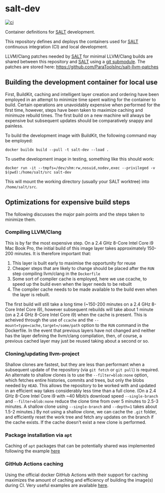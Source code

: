 # salt-dev

[![ci](https://github.com/ParaToolsInc/salt-dev/actions/workflows/CI.yml/badge.svg)](https://github.com/ParaToolsInc/salt-dev/actions/workflows/CI.yml)

Container definitions for [SALT] development.

This repository defines and deploys the containers used for [SALT] continuous integration (CI) and local development.

LLVM/Clang patches needed by [SALT] for minimal LLVM/Clang builds are shared between this repository
and [SALT] using a [git submodule].
The patches are stored here: https://github.com/ParaToolsInc/salt-llvm-patches

## Building the development container for local use

First, BuildKit, caching and intelligent layer creation and ordering have been employed
in an attempt to minimize time spent waiting for the container to build.
Certain operations are unavoidably expensive when performed for the first time,
however, steps have been taken to maximize caching and minimuze rebuild times.
The first build on a new machine will always be expensive but subsequent updates
should be comparatively snappy and painless.

To build the development image with BuildKit, the following command may be employed:

``` shell
docker buildx build --pull -t salt-dev --load .
```

To usethe development image in testing, something like this should work:

``` shell
docker run -it --tmpfs=/dev/shm:rw,nosuid,nodev,exec --privileged -v $(pwd):/home/salt/src salt-dev
```

This will mount the working directory (usually your SALT worktree) into `/home/salt/src`.

## Optimizations for expensive build steps

The following discusses the major pain points and the steps taken to minimize them.

### Compiling LLVM/Clang

This is by far the most expensive step.
On a 2.4 GHz 8-Core Intel Core i9 Mac Book Pro,
the initial build of this image layer takes approximately 150-200 minutes.
It is therefore important that:

1. This layer is built early to maximise the opportunity for reuse
2. Cheaper steps that are likely to change should be placed after the `RUN` step compiling llvm/clang in the `Dockerfile`
3. Some sort of compiler cache is employed, here we use ccache, to speed up the build even when the layer needs to be rebuilt
4. The compiler cache needs to be made available to the build even when the layer is rebuilt.

The first build will still take a long time (~150-200 minutes on a 2.4 GHz 8-Core Intel Core i9),
however subsequent rebuilds will take about 1 minute (on a 2.4 GHz 8-Core Intel Core i9) when the cache is
present.
This is acheived through the use of `ccache` and the `--mount=type=cache,target=/some/path` option to the
`RUN` command in the Dockerfile.
In the event that previous layers have not changed and neither has the layer defining the llvm/clang compilation,
then, of course, a previous cached layer may just be reused taking about a second or so.

### Cloning/updating llvm-project

Shallow clones are fastest, but they are less than performant when a subsequent update of the repository
(via `git fetch` or `git pull`) is required.
An alternate to shallow clones is to use the `--filter=blob:none` option,
which fetches entire histories, commits and trees, but only the blobs needed by `HEAD`.
This allows the repository to be worked with and updated in an efficient way takes considerably less time
than a full clone.
(On a 2.4 GHz 8-Core Intel Core i9 with ~40 Mbit/s download speed `--single-branch` and `--filter=blob:none`
reduce the clone time from over 5 minutes to 2.5-3 minutes.
A shallow clone using `--single-branch` and `--depth=1` takes about 1.5-2 minutes.)
By not using a shallow clone, we can cache the `.git` folder, and efficiently reset the work tree and
fetch any updates on the branch if the cache exists.
If the cache doesn't exist a new clone is performed.

### Package installation via `apt`

Caching of `apt` packages that can be potentially shared was implemented following the example
[here](https://docs.docker.com/engine/reference/builder/#run---mounttypecache)

### GitHub Actions caching

Using the official docker GitHub Actions with their support for caching maximizes the amount of caching and
efficiency of building the image(s) during CI.
Very useful examples are available [here](https://docs.docker.com/build/ci/github-actions/examples).



[SALT]: https://github.com/ParaToolsInc/salt
[git submodule]: https://git-scm.com/book/en/v2/Git-Tools-Submodules

